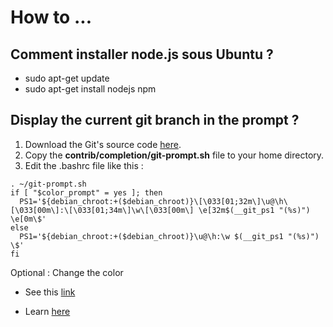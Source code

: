 # How to ...

## Comment installer node.js sous Ubuntu ?
* sudo apt-get update
* sudo apt-get install nodejs npm

## Display the current git branch in the prompt ?
1. Download the Git's source code [here](https://github.com/git/git).
2. Copy the **contrib/completion/git-prompt.sh** file to your home directory.
3. Edit the .bashrc file like this :
  ```
. ~/git-prompt.sh
if [ "$color_prompt" = yes ]; then
    PS1='${debian_chroot:+($debian_chroot)}\[\033[01;32m\]\u@\h\[\033[00m\]:\[\033[01;34m\]\w\[\033[00m\] \e[32m$(__git_ps1 "(%s)") \e[0m\$'
else
    PS1='${debian_chroot:+($debian_chroot)}\u@\h:\w $(__git_ps1 "(%s)") \$'
fi
  ```
Optional : Change the color
- See this [link](https://misc.flogisoft.com/bash/tip_colors_and_formatting)

- Learn [here](https://git-scm.com/book/en/v2/Appendix-A%3A-Git-in-Other-Environments-Git-in-Bash)
